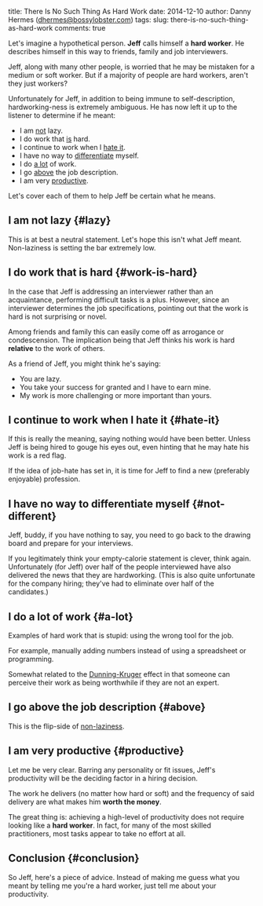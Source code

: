 title: There Is No Such Thing As Hard Work
date: 2014-12-10
author: Danny Hermes (dhermes@bossylobster.com)
tags:
slug: there-is-no-such-thing-as-hard-work
comments: true

Let's imagine a hypothetical person. **Jeff**
calls himself a **hard worker**. He describes himself in this way to
friends, family and job interviewers.

Jeff, along with many other people, is worried that he may be mistaken
for a medium or soft worker. But if a majority of people are hard
workers, aren't they just workers?

Unfortunately for Jeff, in addition to being immune to self-description,
hardworking-ness is extremely ambiguous. He has now left it up to the
listener to determine if he meant:

- I am [not](#lazy) lazy.
- I do work that [is](#work-is-hard) hard.
- I continue to work when I [hate it](#hate-it).
- I have no way to [differentiate](#not-different) myself.
- I do [a lot](#a-lot) of work.
- I go [above](#above) the job description.
- I am very [productive](#productive).

Let's cover each of them to help Jeff be certain what he means.

## I am not lazy {#lazy}

This is at best a neutral statement. Let's hope this isn't what Jeff meant.
Non-laziness is setting the bar extremely low.

## I do work that is hard {#work-is-hard}

In the case that Jeff is addressing an interviewer rather than an
acquaintance, performing difficult tasks is a plus. However,
since an interviewer determines the job specifications, pointing out
that the work is hard is not surprising or novel.

Among friends and family this can easily come off as arrogance or
condescension. The implication being that Jeff thinks his work is
hard **relative** to the work of others.

As a friend of Jeff, you might think he's saying:

- You are lazy.
- You take your success for granted and I have to earn mine.
- My work is more challenging or more important than yours.

## I continue to work when I hate it {#hate-it}

If this is really the meaning, saying nothing would have been better.
Unless Jeff is being hired to gouge his eyes out, even hinting that
he may hate his work is a red flag.

If the idea of job-hate has set in, it is time for Jeff to
find a new (preferably enjoyable) profession.

## I have no way to differentiate myself {#not-different}

Jeff, buddy, if you have nothing to say, you need to go back to the
drawing board and prepare for your interviews.

If you legitimately think your empty-calorie statement is clever,
think again. Unfortunately (for Jeff) over half of the people
interviewed have also delivered the news that they are hardworking.
(This is also quite unfortunate for the company hiring; they've had to
eliminate over half of the candidates.)

## I do a lot of work {#a-lot}

Examples of hard work that is stupid: using the wrong tool for the job.

For example, manually adding numbers instead of using a spreadsheet
or programming.

Somewhat related to the [Dunning-Kruger][1] effect in that someone
can perceive their work as being worthwhile if they are not an expert.

## I go above the job description {#above}

This is the flip-side of [non-laziness](#lazy).

## I am very productive {#productive}

Let me be very clear. Barring any personality or fit issues,
Jeff's productivity will be the deciding factor in a hiring
decision.

The work he delivers (no matter how hard or soft) and the frequency
of said delivery are what makes him **worth the money**.

The great thing is: achieving a high-level of productivity does not
require looking like a **hard worker**. In fact, for many of the most
skilled practitioners, most tasks appear to take no effort at all.

## Conclusion {#conclusion}

So Jeff, here's a piece of advice. Instead of making me guess what
you meant by telling me you're a hard worker, just tell me about
your productivity.

[1]: http://en.wikipedia.org/wiki/Dunning-Kruger_effect
